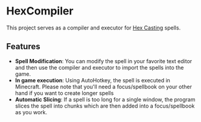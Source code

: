 # HexCompiler

This project serves as a compiler and executor for [Hex Casting](https://www.curseforge.com/minecraft/mc-mods/hexcasting) spells.

## Features

- **Spell Modification**: You can modify the spell in your favorite text editor and then use the compiler and executor to import the spells into the game.
- **In game execution**: Using AutoHotkey, the spell is executed in Minecraft. Please note that you'll need a focus/spellbook on your other hand if you want to create longer spells
- **Automatic Slicing**: If a spell is too long for a single window, the program slices the spell into chunks which are then added into a focus/spellbook as you work.
